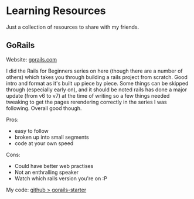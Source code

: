 # Learning Resources

Just a collection of resources to share with my friends.

## GoRails

Website: [gorails.com](https://gorails.com/)

I did the Rails for Beginners series on here (though there are a number of others) which takes you through building a rails project from scratch. Good intro and format as it's built up piece by piece. Some things can be skipped through (especially early on), and it should be noted rails has done a major update (from v6 to v7) at the time of writing so a few things needed tweaking to get the pages rerendering correctly in the series I was following. Overall good though.

Pros:

- easy to follow
- broken up into small segments
- code at your own speed

Cons:

- Could have better web practises
- Not an enthralling speaker
- Watch which rails version you're on :P

My code: [github > gorails-starter](https://github.com/kelly-keating/gorails-starter)
